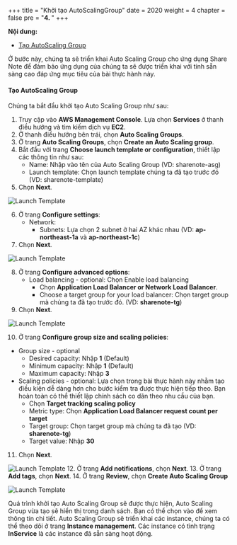 +++
title = "Khởi tạo AutoScalingGroup"
date = 2020
weight = 4
chapter = false
pre = "<b>4. </b>"
+++

**Nội dung:**
- [Tạo AutoScaling Group](#tạo-autoscaling-group)

Ở bước này, chúng ta sẽ triển khai Auto Scaling Group cho ứng dụng Share Note để đảm bảo ứng dụng của chúng ta sẽ được triển khai với tính sẵn sàng cao đáp ứng mục tiêu của bài thực hành này.

#### Tạo AutoScaling Group

Chúng ta bắt đầu khởi tạo Auto Scaling Group như sau:
1. Truy cập vào **AWS Management Console**. Lựa chọn **Services** ở thanh điều hướng và tìm kiếm dịch vụ **EC2**.
2. Ở thanh điều hướng bên trái, chọn **Auto Scaling Groups**.
3. Ở trang **Auto Scaling Groups**, chọn **Create an Auto Scaling group**.
4. Bắt đầu với trang **Choose launch template or configuration**, thiết lập các thông tin như sau:
   - Name: Nhập vào tên của Auto Scaling Group (VD: sharenote-asg)
   - Launch template: Chọn launch template chúng ta đã tạo trước đó (VD: sharenote-template)
5. Chọn **Next**.

![Launch Template](../../../images/4/1.png?width=90pc)

6. Ở trang **Configure settings**:
   - Network:
     - Subnets: Lựa chọn 2 subnet ở hai AZ khác nhau (VD: **ap-northeast-1a** và **ap-northeast-1c**)
7. Chọn **Next**.

![Launch Template](../../../images/4/2.png?width=90pc)

8. Ở trang **Configure advanced options**:
   - Load balancing - optional: Chọn Enable load balancing
     - Chọn **Application Load Balancer or Network Load Balancer**.
     - Choose a target group for your load balancer: Chọn target group mà chúng ta đã tạo trước đó. (VD: **sharenote-tg**)
9. Chọn **Next**.

![Launch Template](../../../images/4/3.png?width=90pc)

10. Ở trang **Configure group size and scaling policies**:
   - Group size - optional
     - Desired capacity: Nhập **1** (Default)
     - Minimum capacity: Nhập **1** (Default)
     - Maximum capacity: Nhập **3**
   - Scaling policies - optional: Lựa chọn trong bài thực hành này nhằm tạo điều kiện dễ dàng hơn cho bước kiểm tra được thực hiện tiếp theo. Bạn hoàn toàn có thể thiết lập chính sách co dãn theo nhu cầu của bạn.
     - Chọn **Target tracking scaling policy**
     - Metric type: Chọn **Application Load Balancer request count per target**
     - Target group: Chọn target group mà chúng ta đã tạo (VD: **sharenote-tg**)
     - Target value: Nhập **30**
11. Chọn **Next**.

![Launch Template](../../../images/4/4.png?width=90pc)
12. Ở trang **Add notifications**, chọn **Next**.
13. Ở trang **Add tags**, chọn **Next**.
14. Ở trang **Review**, chọn **Create Auto Scaling Group**

![Launch Template](../../../images/4/5.png?width=90pc)

Quá trình khởi tạo Auto Scaling Group sẽ được thực hiện, Auto Scaling Group vừa tạo sẽ hiển thị trong danh sách. Bạn có thể chọn vào để xem thông tin chi tiết. Auto Scaling Group sẽ triển khai các instance, chúng ta có thể theo dõi ở trang **Instance management**. Các instance có tình trạng **InService** là các instance đã sẵn sàng hoạt động.